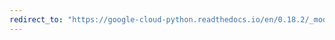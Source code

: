 ```yaml
---
redirect_to: "https://google-cloud-python.readthedocs.io/en/0.18.2/_modules/gcloud/storage/connection.html"
---
```

